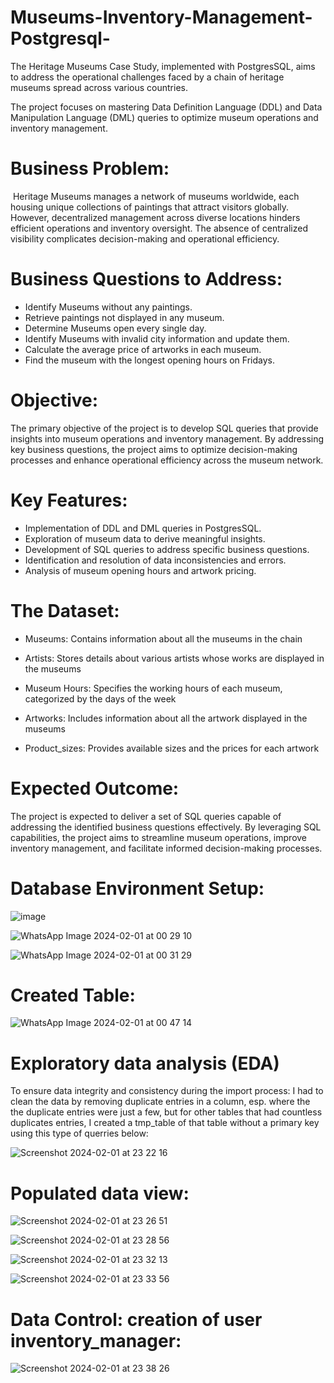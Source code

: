 # Museums-Inventory-Management-Postgresql-

The Heritage Museums Case Study, implemented with PostgresSQL, aims to address the operational challenges faced by a chain of heritage museums spread across various countries. 

The project focuses on mastering Data Definition Language (DDL) and Data Manipulation Language (DML) queries to optimize museum operations and inventory management.

# Business Problem:

 Heritage Museums manages a network of museums worldwide, each housing unique collections of paintings that attract visitors globally. However, decentralized management across diverse locations hinders efficient operations and inventory oversight. The absence of centralized visibility complicates decision-making and operational efficiency.
 
# Business Questions to Address:

- Identify Museums without any paintings.
- Retrieve paintings not displayed in any museum.
- Determine Museums open every single day.
- Identify Museums with invalid city information and update them.
- Calculate the average price of artworks in each museum.
- Find the museum with the longest opening hours on Fridays.


# Objective: 

The primary objective of the project is to develop SQL queries that provide insights into museum operations and inventory management. By addressing key business questions, the project aims to optimize decision-making processes and enhance operational efficiency across the museum network.

# Key Features:

- Implementation of DDL and DML queries in PostgresSQL.
- Exploration of museum data to derive meaningful insights.
- Development of SQL queries to address specific business questions.
- Identification and resolution of data inconsistencies and errors.
- Analysis of museum opening hours and artwork pricing.


# The Dataset:

- Museums: Contains information about all the museums in the chain

- Artists: Stores details about various artists whose works are displayed in the museums

- Museum Hours: Specifies the working hours of each museum, categorized by the 
days of the week

- Artworks: Includes information about all the artwork displayed in the museums

- Product_sizes: Provides available sizes and the prices for each artwork


# Expected Outcome: 

The project is expected to deliver a set of SQL queries capable of addressing the identified business questions effectively. By leveraging SQL capabilities, the project aims to streamline museum operations, improve inventory management, and facilitate informed decision-making processes.

# Database Environment Setup:
![image](https://github.com/GadAugust/Museums-Inventory-Management-Postgresql-/assets/81167692/f09f82c1-d803-45b1-b8bd-952b46235446)

![WhatsApp Image 2024-02-01 at 00 29 10](https://github.com/GadAugust/Museums-Inventory-Management-Postgresql-/assets/81167692/02bb6ac9-bc1e-44f5-abeb-b23699a0db06)

![WhatsApp Image 2024-02-01 at 00 31 29](https://github.com/GadAugust/Museums-Inventory-Management-Postgresql-/assets/81167692/8720d95e-c0f2-48c6-9c6b-581f4ce3c43c)

# Created Table:

![WhatsApp Image 2024-02-01 at 00 47 14](https://github.com/GadAugust/Museums-Inventory-Management-Postgresql-/assets/81167692/af9cad38-b368-47af-8b8f-d6120025f1b8)

# Exploratory data analysis (EDA)

To ensure data integrity and consistency during the import process:
I had to clean the data by removing duplicate entries in a column, esp. where the the duplicate entries were just a few, but for other tables that had countless duplicates entries, I created a tmp_table of that table without a primary key using this type of querries below:

![Screenshot 2024-02-01 at 23 22 16](https://github.com/GadAugust/Museums-Inventory-Management-Postgresql-/assets/81167692/6e7736d4-fa9c-4d49-825a-b91cde30b103)

# Populated data view:
![Screenshot 2024-02-01 at 23 26 51](https://github.com/GadAugust/Museums-Inventory-Management-Postgresql-/assets/81167692/77092bfa-5534-43b7-8b1b-d6654b50f69f)


![Screenshot 2024-02-01 at 23 28 56](https://github.com/GadAugust/Museums-Inventory-Management-Postgresql-/assets/81167692/152d0749-6f8b-42a6-8c98-69bbe9a36357)

![Screenshot 2024-02-01 at 23 32 13](https://github.com/GadAugust/Museums-Inventory-Management-Postgresql-/assets/81167692/4728c090-999b-4ca0-a49e-c1eb7102fb20)

![Screenshot 2024-02-01 at 23 33 56](https://github.com/GadAugust/Museums-Inventory-Management-Postgresql-/assets/81167692/437d1b60-9fa5-41ed-a2ea-4eacb5251752)

# Data Control: creation of user inventory_manager:

![Screenshot 2024-02-01 at 23 38 26](https://github.com/GadAugust/Museums-Inventory-Management-Postgresql-/assets/81167692/17d30446-0c32-4a30-b17f-06a674f3d509)



